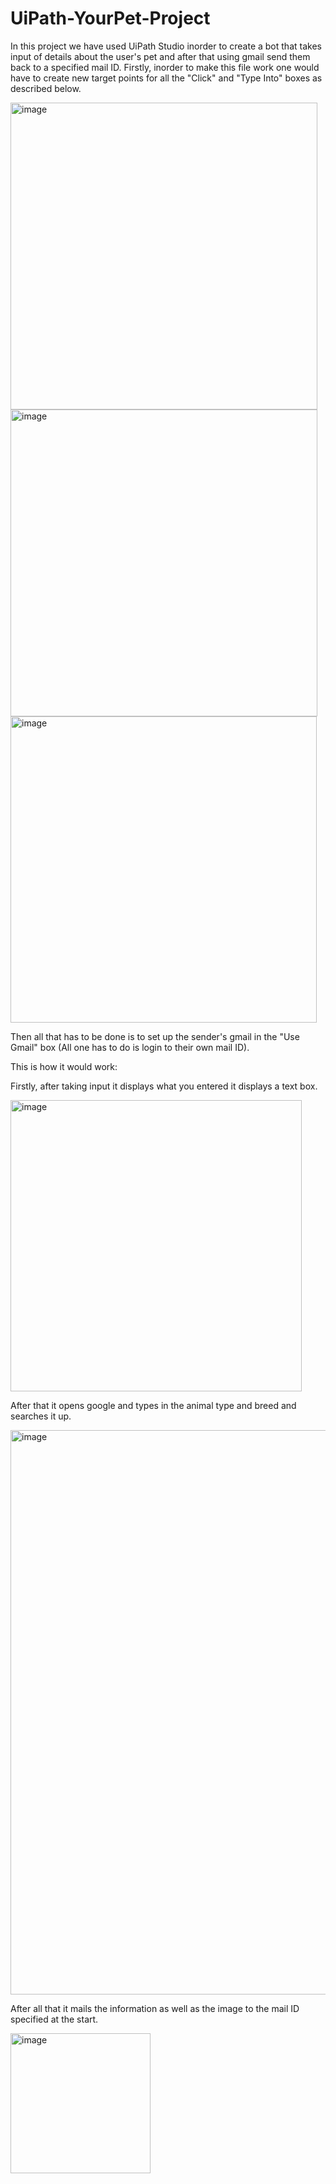 # UiPath-YourPet-Project

In this project we have used UiPath Studio inorder to create a bot that takes input of details about the user's pet and after that using gmail send them back to a 
specified mail ID.
Firstly, inorder to make this file work one would have to create new target points for all the "Click" and "Type Into" boxes as described below.


<img width="491" alt="image" src="https://github.com/TrishaTanwar/UiPath-YourPet-Project/assets/92311832/7c9d3153-0086-4443-be97-27aae66a590e">

<img width="491" alt="image" src="https://github.com/TrishaTanwar/UiPath-YourPet-Project/assets/92311832/539a328e-b305-4a6e-a2b3-9fa44e562f1b">

<img width="490" alt="image" src="https://github.com/TrishaTanwar/UiPath-YourPet-Project/assets/92311832/5256f2a6-1ab0-428a-9f17-011232c11388">




Then all that has to be done is to set up the sender's gmail in the "Use Gmail" box (All one has to do is login to their own mail ID).

This is how it would work:

Firstly, after taking input it displays what you entered it displays a text box.

<img width="466" alt="image" src="https://github.com/TrishaTanwar/UiPath-YourPet-Project/assets/92311832/b0c8c59b-b648-4d70-88c7-a0ab3ff6c7fa">


After that it opens google and types in the animal type and breed and searches it up.

<img width="903" alt="image" src="https://github.com/TrishaTanwar/UiPath-YourPet-Project/assets/92311832/59c06ab5-8074-45cf-97a8-8549541e7e84">

After all that it mails the information as well as the image to the mail ID specified at the start.

<img width="224" alt="image" src="https://github.com/TrishaTanwar/UiPath-YourPet-Project/assets/92311832/d81a8aad-d370-4e62-bcda-3d4c7e7d8211">

